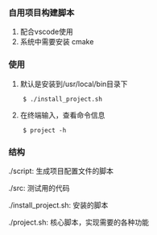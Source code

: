 ### 自用项目构建脚本
1. 配合vscode使用
2. 系统中需要安装 cmake
### 使用
1. 默认是安装到/usr/local/bin目录下
```
    $ ./install_project.sh
```

2. 在终端输入，查看命令信息
```
    $ project -h
```

### 结构
./script: 生成项目配置文件的脚本

./src: 测试用的代码

./install_project.sh: 安装的脚本

./project.sh: 核心脚本，实现需要的各种功能